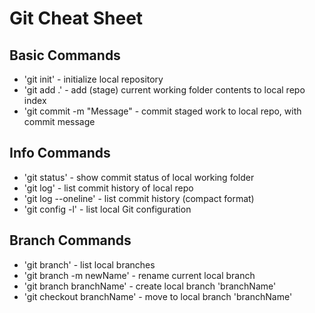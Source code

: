# Git Cheat Sheet

## Basic Commands
* 'git init' - initialize local repository
* 'git add .' - add (stage) current working folder contents to local repo index
* 'git commit -m "Message" - commit staged work to local repo, with commit message

## Info Commands
* 'git status' - show commit status of local working folder
* 'git log' - list commit history of local repo
* 'git log --oneline' - list commit history (compact format)
* 'git config -l' - list local Git configuration

## Branch Commands
* 'git branch' - list local branches
* 'git branch -m newName' - rename current local branch
* 'git branch branchName' - create local branch 'branchName'
* 'git checkout branchName' - move to local branch 'branchName'

